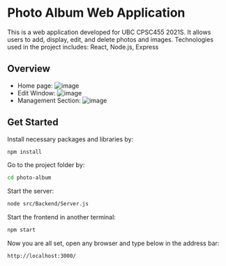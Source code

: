 # Photo Album Web Application

This is a web application developed for UBC CPSC455 2021S. It allows users to add, display, edit, and delete photos and images.
Technologies used in the project includes: React, Node.js, Express

## Overview

- Home page:
![image](https://user-images.githubusercontent.com/45861466/123400896-d352c000-d5d8-11eb-8361-baff66e28688.png)
- Edit Window:
![image](https://user-images.githubusercontent.com/45861466/123400507-6a6b4800-d5d8-11eb-9fb3-f41c67bd9426.png)
- Management Section:
![image](https://user-images.githubusercontent.com/45861466/123400445-59223b80-d5d8-11eb-88c8-2cee3d4606d9.png)

## Get Started
Install necessary packages and libraries by:
```sh
npm install
```
Go to the project folder by:
```sh
cd photo-album
```
Start the server:
```sh
node src/Backend/Server.js
```
Start the frontend in another terminal:
```sh
npm start
```
Now you are all set, open any browser and type below in the address bar:
```sh
http://localhost:3000/
```

